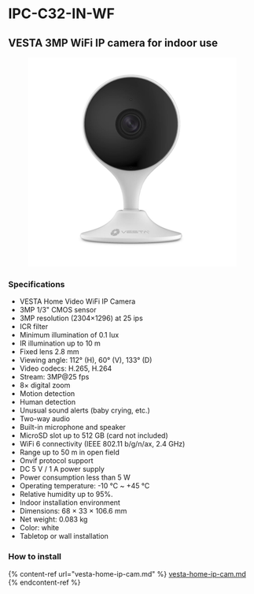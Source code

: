 # IPC-C32-IN-WF

## VESTA 3MP WiFi IP camera for indoor use

<figure><img src="../.gitbook/assets/image (6) (1).png" alt=""><figcaption></figcaption></figure>

### Specifications

* VESTA Home Video WiFi IP Camera
* 3MP 1/3" CMOS sensor
* 3MP resolution (2304×1296) at 25 ips
* ICR filter
* Minimum illumination of 0.1 lux
* IR illumination up to 10 m
* Fixed lens 2.8 mm
* Viewing angle: 112° (H), 60° (V), 133° (D)
* Video codecs: H.265, H.264
* Stream: 3MP@25 fps
* 8× digital zoom
* Motion detection
* Human detection
* Unusual sound alerts (baby crying, etc.)
* Two-way audio
* Built-in microphone and speaker
* MicroSD slot up to 512 GB (card not included)
* WiFi 6 connectivity (IEEE 802.11 b/g/n/ax, 2.4 GHz)
* Range up to 50 m in open field
* Onvif protocol support
* DC 5 V / 1 A power supply
* Power consumption less than 5 W
* Operating temperature: -10 °C \~ +45 °C
* Relative humidity up to 95%.
* Indoor installation environment
* Dimensions: 68 × 33 × 106.6 mm
* Net weight: 0.083 kg
* Color: white
* Tabletop or wall installation

### How to install

{% content-ref url="vesta-home-ip-cam.md" %}
[vesta-home-ip-cam.md](vesta-home-ip-cam.md)
{% endcontent-ref %}
